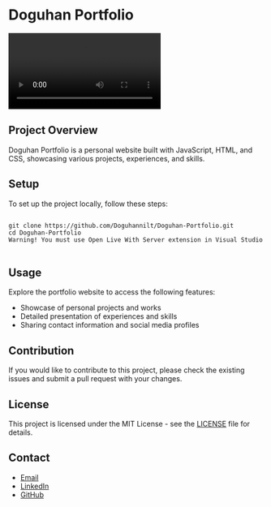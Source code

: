 <h1>Doguhan Portfolio</h1>


<video src="https://github.com/Doguhannilt/Doguhan-Portfolio/assets/77373443/f5b3d20a-0978-4358-ae12-43bcfb82c2fb"></video>


<h2>Project Overview</h2>
<p>
Doguhan Portfolio is a personal website built with JavaScript, HTML, and CSS, showcasing various projects,
experiences, and skills.
</p>

<h2>Setup</h2>
<p>To set up the project locally, follow these steps:</p>
<pre>
<code>
git clone https://github.com/Doguhannilt/Doguhan-Portfolio.git
cd Doguhan-Portfolio
Warning! You must use Open Live With Server extension in Visual Studio
</code>
</pre>

<h2>Usage</h2>
<p>Explore the portfolio website to access the following features:</p>
<ul>
<li>Showcase of personal projects and works</li>
<li>Detailed presentation of experiences and skills</li>
<li>Sharing contact information and social media profiles</li>
</ul>

<h2>Contribution</h2>
<p>If you would like to contribute to this project, please check the existing issues and submit a pull request
with your changes.</p>

<h2>License</h2>
<p>This project is licensed under the MIT License - see the <a href="LICENSE">LICENSE</a> file for details.</p>

<h2>Contact</h2>
<ul>
<li><a href="doguhannilt@gmail.com">Email</a></li>
<li><a href="https://www.linkedin.com/in/doguhan-ilter/">LinkedIn</a></li>
<li><a href="https://github.com/Doguhannilt">GitHub</a></li>
</ul>
